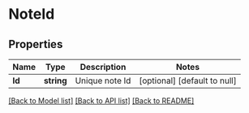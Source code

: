 # NoteId

## Properties
Name | Type | Description | Notes
------------ | ------------- | ------------- | -------------
**Id** | **string** | Unique note Id | [optional] [default to null]

[[Back to Model list]](../README.md#documentation-for-models) [[Back to API list]](../README.md#documentation-for-api-endpoints) [[Back to README]](../README.md)


